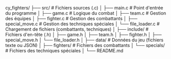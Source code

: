 cy_fighters/
├── src/                    # Fichiers sources (.c)
│   ├── main.c              # Point d'entrée du programme
│   ├── game.c              # Logique du combat
│   ├── team.c              # Gestion des équipes
│   ├── fighter.c           # Gestion des combattants
│   ├── special_move.c      # Gestion des techniques spéciales
│   └── file_loader.c       # Chargement de fichiers (combattants, techniques)
│
├── include/                # Fichiers d'en-tête (.h)
│   ├── game.h
│   ├── team.h
│   ├── fighter.h
│   ├── special_move.h
│   └── file_loader.h
│
├── data/                   # Données du jeu (fichiers texte ou JSON)
│   ├── fighters/           # Fichiers des combattants
│   └── specials/           # Fichiers des techniques spéciales
│
└── README.md               
